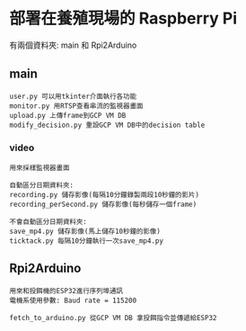 # 部署在養殖現場的 Raspberry Pi
有兩個資料夾: main 和 Rpi2Arduino

## main
    user.py 可以用tkinter介面執行各功能  
    monitor.py 用RTSP查看串流的監視器畫面  
    upload.py 上傳frame到GCP VM DB  
    modify_decision.py 重設GCP VM DB中的decision table  

### video
    用來採樣監視器畫面

    自動區分日期資料夾:
    recording.py 儲存影像(每隔10分鐘錄製兩段10秒鐘的影片)
    recording_perSecond.py 儲存影像(每秒儲存一個frame)

    不會自動區分日期資料夾:
    save_mp4.py 儲存影像(馬上儲存10秒鐘的影像)
    ticktack.py 每隔10分鐘執行一次save_mp4.py

## Rpi2Arduino
    用來和投餌機的ESP32進行序列埠通訊  
    電機系使用參數: Baud rate = 115200  

    fetch_to_arduino.py 從GCP VM DB 拿投餌指令並傳遞給ESP32  
